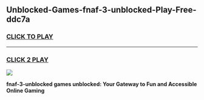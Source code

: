 
## Unblocked-Games-fnaf-3-unblocked-Play-Free-ddc7a
<h3>
<a href="https://premium76.site?title=fnaf-3-unblocked&ref=10A">CLICK TO PLAY</a></h3>
<hr>

<h3>
<a href="https://premium76.site?title=fnaf-3-unblocked&ref=10A">CLICK 2 PLAY</a>
  
</h3>

<a href="https://premium76.site?title=fnaf-3-unblocked&ref=10A"><img src="https://clearcache.store/games.png"></a>


**fnaf-3-unblocked games unblocked: Your Gateway to Fun and Accessible Online Gaming**
